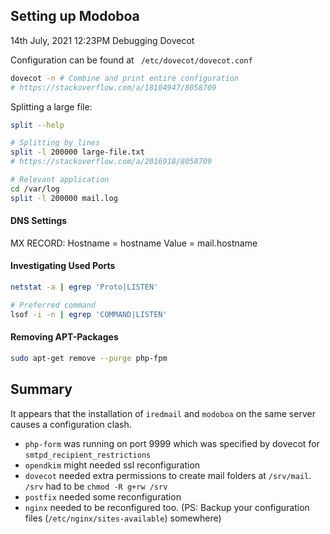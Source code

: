 ## Setting up Modoboa

14th July, 2021 12:23PM 		Debugging Dovecot

Configuration can be found at ` /etc/dovecot/dovecot.conf`

```bash
dovecot -n # Combine and print entire configuration
# https://stackoverflow.com/a/18104947/8058709
```



Splitting a large file:

```bash
split --help

# Splitting by lines
split -l 200000 large-file.txt
# https://stackoverflow.com/a/2016918/8058709

# Relevant application
cd /var/log
split -l 200000 mail.log
```



#### DNS Settings

MX RECORD: Hostname = hostname Value = mail.hostname

#### Investigating Used Ports

```bash
netstat -a | egrep 'Proto|LISTEN' 

# Preferred command
lsof -i -n | egrep 'COMMAND|LISTEN' 
```



#### Removing APT-Packages

```bash
sudo apt-get remove --purge php-fpm
```



## Summary

It appears that the installation of `iredmail` and `modoboa` on the same server causes a configuration clash. 

* `php-form` was running on port 9999 which was specified by dovecot for `smtpd_recipient_restrictions`
* `opendkim` might needed ssl reconfiguration
* `dovecot` needed extra permissions to create mail folders at `/srv/mail`. `/srv` had to be `chmod -R g+rw /srv`
* `postfix` needed some reconfiguration
* `nginx` needed to be reconfigured too. (PS: Backup your configuration files (`/etc/nginx/sites-available`) somewhere)
